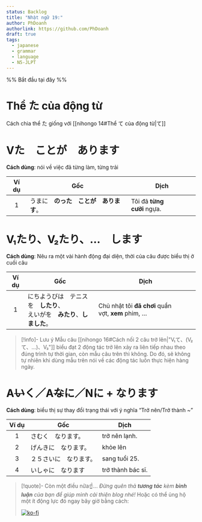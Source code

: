 ```yaml
---
status: Backlog
title: "Nhật ngữ 19:"
author: PhDoanh
authorlink: https://github.com/PhDoanh
draft: true
tags:
  - japanese
  - grammar
  - language
  - N5-JLPT
---
```

%% Bắt đầu tại đây %%
# Thể た của động từ
Cách chia thể た giống với [[nihongo 14#Thể て của động từ|て]]

# Vた　ことが　あります
**Cách dùng**: nói về việc đã từng làm, từng trải

| Ví dụ | Gốc                                    | Dịch                       |
|:-----:| -------------------------------------- | -------------------------- |
|   1   | うまに　**のった　ことが　あります**。 | Tôi đã **từng cưỡi** ngựa. |

# V₁たり、V₂たり、…　します
**Cách dùng**: Nêu ra một vài hành động đại diện, thời của câu được biểu thị ở cuối câu

| Ví dụ | Gốc                                              | Dịch                                                   |
| :---: | ------------------------------------------------ | ------------------------------------------------------ |
|   1   | にちようびは　テニスを　**したり**、  <br>えいがを　**みたり**、**しました**。 | Chủ nhật tôi **đã** **chơi** quần vợt, **xem** phim, … |

> [!info]- Lưu ý
> Mẫu câu  [[nihongo 16#Cách nối 2 câu trở lên|"V₁て、(V₂て、…)、V₃"]] biểu đạt 2 động tác trở lên xảy ra liên tiếp nhau theo đúng trình tự thời gian, còn mẫu câu trên thì không. Do đó, sẽ không tự nhiên khi dùng mẫu trên nói về các động tác luôn thực hiện hàng ngày.

# A~~い~~く／A~~な~~に／Nに + なります
**Cách dùng**: biểu thị sự thay đổi trạng thái với ý nghĩa “Trở nên/Trở thành ~”

| Ví dụ | Gốc                    | Dịch              |
|:-----:| ---------------------- | ----------------- |
|   1   | さむく　なります。     | trở nên lạnh.     |
|   2   | げんきに　なります。   | khỏe lên          |
|   3   | ２５さいに　なります。 | sang tuổi 25.     |
|   4   | いしゃに　なります     | trở thành bác sĩ. |

> [!quote]- Còn một điều nữa☝️...
> *Đừng quên thả **tương tác** kèm **bình luận** của bạn để giúp mình cải thiện blog nhé!* Hoặc có thể ủng hộ một ít động lực đó ngay bây giờ bằng cách:
> 
> [![ko-fi](https://ko-fi.com/img/githubbutton_sm.svg)](https://ko-fi.com/M4M111S8CI)